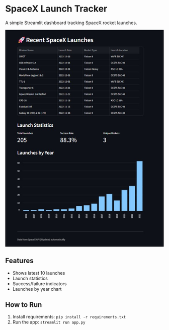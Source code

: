 # SpaceX Launch Tracker

A simple Streamlit dashboard tracking SpaceX rocket launches.

![Screenshot](spacexscreenshot.jpg)

## Features
- Shows latest 10 launches
- Launch statistics
- Success/failure indicators
- Launches by year chart

## How to Run
1. Install requirements: `pip install -r requirements.txt`
2. Run the app: `streamlit run app.py`